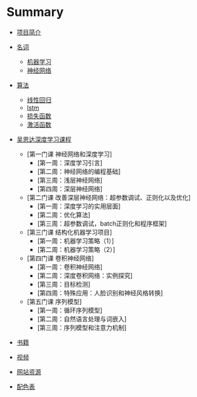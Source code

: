 # Summary

* [项目简介](README.md)

* [名词](words.md)
    * [机器学习](words/ml.md)
    * [神经网络](words/ann.md)
* [算法](algorithm.md)
    * [线性回归](algorithms/line.md)
    * [lstm](algorithms/lstm.md)
    * [损失函数](algorithms/loss.md)
    * [激活函数](algorithms/activation.md)
* [吴恩达深度学习课程](deepleanring.ai/readme.md)
    * [第一门课 神经网络和深度学习]
        * [第一周：深度学习引言]
        * [第二周：神经网络的编程基础]
        * [第三周：浅层神经网络]
        * [第四周：深层神经网络]
    * [第二门课 改善深层神经网络：超参数调试、正则化以及优化]
        * [第一周：深度学习的实用层面]
        * [第二周：优化算法]
        * [第三周：超参数调试，batch正则化和程序框架]
    * [第三门课 结构化机器学习项目]
        * [第一周：机器学习策略（1）]
        * [第二周：机器学习策略（2）]
    * [第四门课 卷积神经网络]
        * [第一周：卷积神经网络]
        * [第二周：深度卷积网络：实例探究]
        * [第三周：目标检测]
        * [第四周：特殊应用：人脸识别和神经风格转换]
    * [第五门课 序列模型]
        * [第一周：循环序列模型]
        * [第二周：自然语言处理与词嵌入]
        * [第三周：序列模型和注意力机制]
        
* [书籍](book.md)
* [视频](video.md)
* [网站资源](web.md)
* [配色表](color.md)
